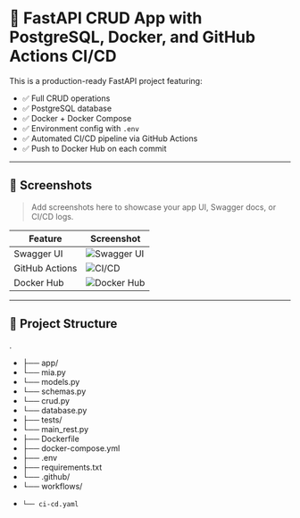 # 🚀 FastAPI CRUD App with PostgreSQL, Docker, and GitHub Actions CI/CD

This is a production-ready FastAPI project featuring:
- ✅ Full CRUD operations
- ✅ PostgreSQL database
- ✅ Docker + Docker Compose
- ✅ Environment config with `.env`
- ✅ Automated CI/CD pipeline via GitHub Actions
- ✅ Push to Docker Hub on each commit

---

## 📸 Screenshots

> Add screenshots here to showcase your app UI, Swagger docs, or CI/CD logs.

| Feature         | Screenshot                            |
|----------------|----------------------------------------|
| Swagger UI      | ![Swagger UI](screenshots/swagger.png) |
| GitHub Actions  | ![CI/CD](screenshots/github-actions.png) |
| Docker Hub      | ![Docker Hub](screenshots/dockerhub.png) |

---

## 📁 Project Structure
.
* ├── app/
*   └── mia.py
*   └── models.py
*   └── schemas.py
*   └── crud.py
*   └── database.py
* ├── tests/
*   └── main_rest.py
* ├── Dockerfile 
* ├── docker-compose.yml
* ├── .env 
* ├── requirements.txt 
* └── .github/
*   └── workflows/
*     └── ci-cd.yaml 

